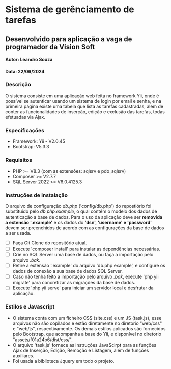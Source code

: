 # Sistema de gerênciamento de tarefas
## Desenvolvido para aplicação a vaga de programador da Vision Soft

#### Autor: Leandro Souza
#### Data: 22/06/2024

### Descrição
O sistema consiste em uma aplicação web feita no framework Yii, onde é possível se autenticar usando um sistema de login por email e senha, e na primeira página existe
uma tabela que lista as tarefas cadastradas, além de conter as funcionalidades de inserção, edição e exclusão das tarefas, todas efetuadas via Ajax.

### Especificações
* Framework: Yii - V2.0.45
* Bootstrap: V5.3.3

### Requisitos
* PHP >= V8.3 (com as extensões: sqlsrv e pdo_sqlsrv)
* Composer >= V2.7.7
* SQL Server 2022 >= V6.0.4125.3 

### Instruções de instalação
O arquivo de configuração *db.php* ('config/db.php') do repostiório foi substituido pelo *db.php.example*, o qual contém o modelo dos dados de autenticação a base de dados. Para o uso da aplicação deve ser **removida a extensão '.example'** e os dados do **'dsn', 'username' e 'password'** devem ser preenchidos de acordo com as configurações da base de dados a ser usada.

- [ ] Faça Git Clone do repositório atual.
- [ ] Execute 'composer install' para instalar as dependências necessárias.
- [ ] Crie no SQL Server uma base de dados, ou faça a importação pelo arquivo *.bak*.
- [ ] Retire a extensão '.example' do arquivo 'db.php.example', e configure os dados de conexão a sua base de dados SQL Server.
- [ ] Caso não tenha feito a importação pelo arquivo *.bak*, execute 'php yii migrate' para concretizar as migrações da base de dados.
- [ ] Execute 'php yii serve' para iniciar um servidor local e desfrutar da aplicação.

### Estilos e Javascript
* O sistema conta com um ficheiro CSS (site.css) e um JS (task.js), esse arquivos não são copilados e estão diretamente no diretorio "web/css" e "web/js", respectivamente.
Os demais estilos aplicados são fornecidos pelo Bootstrap, que acompanha a base do Yii, e disponível no diretorio "assets/f01a24b6/dist/css/".
* O arquivo 'task.js' fornece as instruções JavaScirpt para as funções Ajax de Inserção, Edição, Remoção e Listagem, além de funções auxiliares. 
* Foi usada a biblioteca Jquery em todo o projeto.